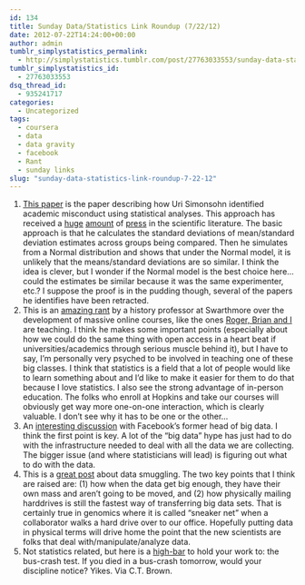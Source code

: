 ```yaml
---
id: 134
title: Sunday Data/Statistics Link Roundup (7/22/12)
date: 2012-07-22T14:24:00+00:00
author: admin
tumblr_simplystatistics_permalink:
  - http://simplystatistics.tumblr.com/post/27763033553/sunday-data-statistics-link-roundup-7-22-12
tumblr_simplystatistics_id:
  - 27763033553
dsq_thread_id:
  - 935241717
categories:
  - Uncategorized
tags:
  - coursera
  - data
  - data gravity
  - facebook
  - Rant
  - sunday links
slug: "sunday-data-statistics-link-roundup-7-22-12"
---
```

  1. <a href="http://papers.ssrn.com/sol3/papers.cfm?abstract_id=2114571" target="_blank">This paper</a> is the paper describing how Uri Simonsohn identified academic misconduct using statistical analyses. This approach has received a <a href="http://news.sciencemag.org/scienceinsider/2012/06/fraud-detection-method-called-cr.html" target="_blank">huge</a> <a href="http://www.nature.com/news/the-data-detective-1.10937" target="_blank">amount</a> of <a href="http://www.crimeandconsequences.com/crimblog/2012/07/using-statistics-to-detect-sci.html" target="_blank">press</a> in the scientific literature. The basic approach is that he calculates the standard deviations of mean/standard deviation estimates across groups being compared. Then he simulates from a Normal distribution and shows that under the Normal model, it is unlikely that the means/standard deviations are so similar. I think the idea is clever, but I wonder if the Normal model is the best choice here&#8230;could the estimates be similar because it was the same experimenter, etc.? I suppose the proof is in the pudding though, several of the papers he identifies have been retracted. 
  2. This is an <a href="http://blogs.swarthmore.edu/burke/2012/07/20/listen-up-you-primitive-screwheads/" target="_blank">amazing rant</a> by a history professor at Swarthmore over the development of massive online courses, like the ones <a href="http://simplystatistics.org/post/27405330688/free-statistics-courses-on-coursera" target="_blank">Roger, Brian and I</a> are teaching. I think he makes some important points (especially about how we could do the same thing with open access in a heart beat if universities/academics through serious muscle behind it), but I have to say, I&#8217;m personally very psyched to be involved in teaching one of these big classes. I think that statistics is a field that a lot of people would like to learn something about and I&#8217;d like to make it easier for them to do that because I love statistics. I also see the strong advantage of in-person education. The folks who enroll at Hopkins and take our courses will obviously get way more one-on-one interaction, which is clearly valuable. I don&#8217;t see why it has to be one or the other&#8230;
  3. An <a href="http://www.forbes.com/sites/davefeinleib/2012/07/16/6-insights-from-facebooks-former-head-of-big-data/" target="_blank">interesting discussion</a> with Facebook&#8217;s former head of big data. I think the first point is key. A lot of the &#8220;big data&#8221; hype has just had to do with the infrastructure needed to deal with all the data we are collecting. The bigger issue (and where statisticians will lead) is figuring out what to do with the data. 
  4. This is a <a href="http://techcrunch.com/2012/07/14/how-authoritarianism-will-lead-to-the-rise-of-the-data-smuggler/" target="_blank">great post</a> about data smuggling. The two key points that I think are raised are: (1) how when the data get big enough, they have their own mass and aren&#8217;t going to be moved, and (2) how physically mailing harddrives is still the fastest way of transferring big data sets. That is certainly true in genomics where it is called &#8220;sneaker net&#8221; when a collaborator walks a hard drive over to our office. Hopefully putting data in physical terms will drive home the point that the new scientists are folks that deal with/manipulate/analyze data. 
  5. Not statistics related, but here is a <a href="http://www.hhmi.org/biointeractive/evolution/kingsley.html" target="_blank">high-bar</a> to hold your work to: the bus-crash test. If you died in a bus-crash tomorrow, would your discipline notice? Yikes. Via C.T. Brown. 
